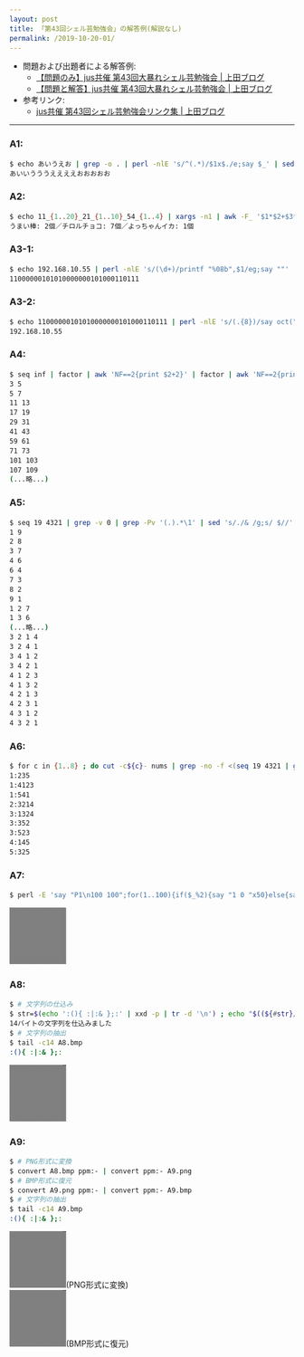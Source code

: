 ```yaml
---
layout: post
title: 「第43回シェル芸勉強会」の解答例(解説なし)
permalink: /2019-10-20-01/
---
```


* 問題および出題者による解答例:
    * [【問題のみ】jus共催 第43回大暴れシェル芸勉強会 \| 上田ブログ](https://b.ueda.tech/?post=20190810_shellgei_43_q)
    * [【問題と解答】jus共催 第43回大暴れシェル芸勉強会 \| 上田ブログ](https://b.ueda.tech/?post=20190810_shellgei_43)
* 参考リンク:
    * [jus共催 第43回シェル芸勉強会リンク集 \| 上田ブログ](https://b.ueda.tech/?post=20190810_shellgei_43_links)

<hr>

### A1:

```bash
$ echo あいうえお | grep -o . | perl -nlE 's/^(.*)/$1x$./e;say $_' | sed -rz 's/\n//g;s/$/\n/'
あいいうううええええおおおおお
```

### A2:

```bash
$ echo 11_{1..20}_21_{1..10}_54_{1..4} | xargs -n1 | awk -F_ '$1*$2+$3*$4+$5*$6==223{printf "うまい棒: %d個／チロルチョコ: %d個／よっちゃんイカ: %d個\n",$2,$4,$6}'
うまい棒: 2個／チロルチョコ: 7個／よっちゃんイカ: 1個
```

### A3-1:

```bash
$ echo 192.168.10.55 | perl -nlE 's/(\d+)/printf "%08b",$1/eg;say ""'
11000000101010000000101000110111
```

### A3-2:

```bash
$ echo 11000000101010000000101000110111 | perl -nlE 's/(.{8})/say oct("0b".$1)/eg' | sed -z 's/\n/./g;s/\.$/\n/'
192.168.10.55
```

### A4:

```bash
$ seq inf | factor | awk 'NF==2{print $2+2}' | factor | awk 'NF==2{print $2-2,$2}'
3 5
5 7
11 13
17 19
29 31
41 43
59 61
71 73
101 103
107 109
(...略...)
```

### A5:

```bash
$ seq 19 4321 | grep -v 0 | grep -Pv '(.).*\1' | sed 's/./& /g;s/ $//' | awk '{sum=0;for(i=1;i<=NF;i++){sum+=$i};if(sum==10){print}}'
1 9
2 8
3 7
4 6
6 4
7 3
8 2
9 1
1 2 7
1 3 6
(...略...)
3 2 1 4
3 2 4 1
3 4 1 2
3 4 2 1
4 1 2 3
4 1 3 2
4 2 1 3
4 2 3 1
4 3 1 2
4 3 2 1
```

### A6:

```bash
$ for c in {1..8} ; do cut -c${c}- nums | grep -no -f <(seq 19 4321 | grep -v 0 | grep -Pv '(.).*\1' | sed 's/./& /g;s/ $//' | awk '{sum=0;for(i=1;i<=NF;i++){sum+=$i};if(sum==10){print}}' | tr -d ' ') ; done | sort -u
1:235
1:4123
1:541
2:3214
3:1324
3:352
3:523
4:145
5:325
```

### A7:

```bash
$ perl -E 'say "P1\n100 100";for(1..100){if($_%2){say "1 0 "x50}else{say "0 1 "x50}}' | convert pbm:- bmp:A7.bmp
```

![A7のワンライナーの出力](/assets/2019-10-20-01_A7.bmp)

### A8:

```bash
$ # 文字列の仕込み
$ str=$(echo ':(){ :|:& };:' | xxd -p | tr -d '\n') ; echo "$((${#str}/2))バイトの文字列を仕込みました" ; cat <(xxd -p check.bmp | tr -d '\n' | rev | cut -c$((${#str}+1))- | rev) <(echo $str) | xxd -p -r > A8.bmp
14バイトの文字列を仕込みました
$ # 文字列の抽出
$ tail -c14 A8.bmp
:(){ :|:& };:
```

![A8のワンライナーの出力](/assets/2019-10-20-01_A8.bmp)

### A9:

```bash
$ # PNG形式に変換
$ convert A8.bmp ppm:- | convert ppm:- A9.png
$ # BMP形式に復元
$ convert A9.png ppm:- | convert ppm:- A9.bmp
$ # 文字列の抽出
$ tail -c14 A9.bmp
:(){ :|:& };:
```

![A9のワンライナーの出力(PNG形式)](/assets/2019-10-20-01_A9.png)(PNG形式に変換)<br>
![A9のワンライナーの出力(BMP形式)](/assets/2019-10-20-01_A9.bmp)(BMP形式に復元)
